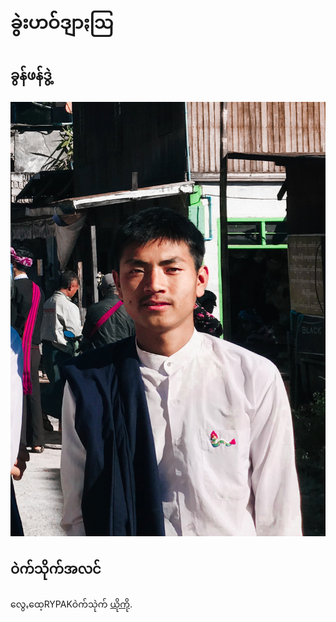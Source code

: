 # ခွဲးဟဝ်ဒျာႏဩ
## ခွန်ဖန်ဒွဲ့

![ခွန်ဖန်ဒွဲ့နမ်းပွုံႏ](KhunPhanDuae.jpg)

## ဝဲက်သိုက်အလင်

လွေꩻထေ့RYPAKဝဲက်သုဲက် [ယိုကို](https://khunphanduae.github.io/RYPAK/).
